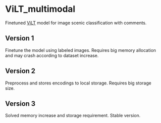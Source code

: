# ViLT_multimodal
Finetuned [ViLT](https://arxiv.org/abs/2102.03334) model for image scenic classification with comments.

## Version 1
Finetune the model using labeled images. Requires big memory allocation and may crash according to dataset increase.

## Version 2
Preprocess and stores encodings to local storage. Requires big storage size.

## Version 3
Solved memory increase and storage requirement. Stable version.
